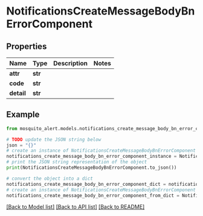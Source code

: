 # NotificationsCreateMessageBodyBnErrorComponent


## Properties

Name | Type | Description | Notes
------------ | ------------- | ------------- | -------------
**attr** | **str** |  | 
**code** | **str** |  | 
**detail** | **str** |  | 

## Example

```python
from mosquito_alert.models.notifications_create_message_body_bn_error_component import NotificationsCreateMessageBodyBnErrorComponent

# TODO update the JSON string below
json = "{}"
# create an instance of NotificationsCreateMessageBodyBnErrorComponent from a JSON string
notifications_create_message_body_bn_error_component_instance = NotificationsCreateMessageBodyBnErrorComponent.from_json(json)
# print the JSON string representation of the object
print(NotificationsCreateMessageBodyBnErrorComponent.to_json())

# convert the object into a dict
notifications_create_message_body_bn_error_component_dict = notifications_create_message_body_bn_error_component_instance.to_dict()
# create an instance of NotificationsCreateMessageBodyBnErrorComponent from a dict
notifications_create_message_body_bn_error_component_from_dict = NotificationsCreateMessageBodyBnErrorComponent.from_dict(notifications_create_message_body_bn_error_component_dict)
```
[[Back to Model list]](../README.md#documentation-for-models) [[Back to API list]](../README.md#documentation-for-api-endpoints) [[Back to README]](../README.md)


